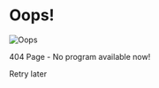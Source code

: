 # Oops!

![Oops](https://media.tenor.com/lnOHJasOnGoAAAAC/taemin-lee-taemin.gif)

404 Page - No program available now!

Retry later
